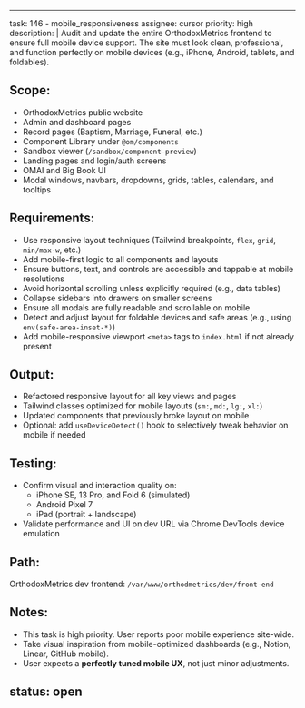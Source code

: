 ---
task: 146 - mobile_responsiveness
assignee: cursor
priority: high
description: |
  Audit and update the entire OrthodoxMetrics frontend to ensure full mobile device support. The site must look clean, professional, and function perfectly on mobile devices (e.g., iPhone, Android, tablets, and foldables).

## Scope:

- OrthodoxMetrics public website
- Admin and dashboard pages
- Record pages (Baptism, Marriage, Funeral, etc.)
- Component Library under `@om/components`
- Sandbox viewer (`/sandbox/component-preview`)
- Landing pages and login/auth screens
- OMAI and Big Book UI
- Modal windows, navbars, dropdowns, grids, tables, calendars, and tooltips

## Requirements:

- Use responsive layout techniques (Tailwind breakpoints, `flex`, `grid`, `min/max-w`, etc.)
- Add mobile-first logic to all components and layouts
- Ensure buttons, text, and controls are accessible and tappable at mobile resolutions
- Avoid horizontal scrolling unless explicitly required (e.g., data tables)
- Collapse sidebars into drawers on smaller screens
- Ensure all modals are fully readable and scrollable on mobile
- Detect and adjust layout for foldable devices and safe areas (e.g., using `env(safe-area-inset-*)`)
- Add mobile-responsive viewport `<meta>` tags to `index.html` if not already present

## Output:

- Refactored responsive layout for all key views and pages
- Tailwind classes optimized for mobile layouts (`sm:`, `md:`, `lg:`, `xl:`)
- Updated components that previously broke layout on mobile
- Optional: add `useDeviceDetect()` hook to selectively tweak behavior on mobile if needed

## Testing:

- Confirm visual and interaction quality on:
  - iPhone SE, 13 Pro, and Fold 6 (simulated)
  - Android Pixel 7
  - iPad (portrait + landscape)
- Validate performance and UI on dev URL via Chrome DevTools device emulation

## Path:

OrthodoxMetrics dev frontend: `/var/www/orthodmetrics/dev/front-end`

## Notes:

- This task is high priority. User reports poor mobile experience site-wide.
- Take visual inspiration from mobile-optimized dashboards (e.g., Notion, Linear, GitHub mobile).
- User expects a **perfectly tuned mobile UX**, not just minor adjustments.

## status: open
